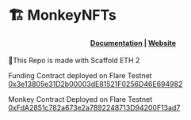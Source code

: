 # 🏗 MonkeyNFTs

<h4 align="center">
  <a href="https://docs.scaffoldeth.io">Documentation</a> |
  <a href="https://scaffoldeth.io">Website</a>
</h4>

🧪This Repo is made with Scaffold ETH 2

Funding Contract deployed on Flare Testnet [0x3e13805e31D2b00003dE81521F0256D46E694982](https://coston2.testnet.flarescan.com/address/0x3e13805e31D2b00003dE81521F0256D46E694982)

Monkey Contract Deployed on Flare Testnet [0xFdA2851c782a673e2a7892248713D94200F13ad7](https://coston2.testnet.flarescan.com/address/0xFdA2851c782a673e2a7892248713D94200F13ad7)
